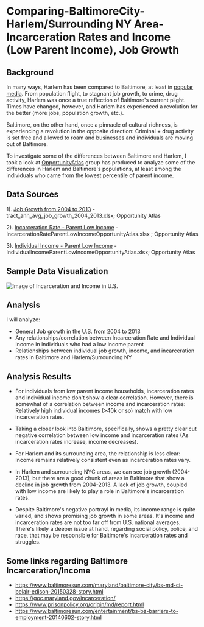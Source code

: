 # Comparing-BaltimoreCity-Harlem/Surrounding NY Area-Incarceration Rates and Income (Low Parent Income), Job Growth

## Background 

In many ways, Harlem has been compared to Baltimore, at least in [popular media](https://www.nytimes.com/interactive/2015/05/03/us/a-portrait-of-the-sandtown-neighborhood-in-baltimore.html). From population flight, to stagnant job growth, to crime, drug activity, Harlem was once a true reflection of Baltimore's current plight. Times have changed, however, and Harlem has experienced a revolution for the better (more jobs, population growth, etc.).


Baltimore, on the other hand, once a pinnacle of cultural richness, is experiencing a revolution in the opposite direction: Criminal + drug activity is set free and allowed to roam and businesses and individuals are moving out of Baltimore. 

To investigate some of the differences between Baltimore and Harlem, I took a look at [OpportunityAtlas](https://www.opportunityatlas.org/) group has produced to analyze some of the differences in Harlem and Baltimore's populations, at least among the individuals who came from the lowest percentile of parent income.

## Data Sources

1). [Job Growth from 2004 to 2013](https://www.opportunityatlas.org/) -  	tract_ann_avg_job_growth_2004_2013.xlsx; Opportunity Atlas


2). [Incarceration Rate - Parent Low Income](https://www.opportunityatlas.org/) - IncarcerationRateParentLowIncomeOpportunityAtlas.xlsx	; Opportunity Atlas

3). [Individual Income - Parent Low Income](https://www.opportunityatlas.org/) - IndividualIncomeParentLowIncomeOpportunityAtlas.xlsx; Opportunity Atlas



## Sample Data Visualization

![Image of Incarceration and Income in U.S.](https://github.com/drewshlee/Comparing-BaltimoreCity-Harlem-IncarcerationRates/blob/master/IncarcerationAndIncomeU.S..JPG)



## Analysis

I will analyze: 
 - General Job growth in the U.S. from 2004 to 2013
- Any relationships/correlation between Incarceration Rate and Individual Income in individuals who had a low income parent
- Relationships between individual job growth, income, and incarceration rates in Baltimore and Harlem/Surrounding NY


## Analysis Results

- For individuals from low parent income households, incarceration rates and individual income don't show a clear correlation. However, there is somewhat of a correlation between income and incarceration rates: Relatively high individual incomes (>40k or so) match with low incarceration rates.

- Taking a closer look into Baltimore, specifically, shows a pretty clear cut negative correlation between low income and incarceration rates (As incarceration rates increase, income decreases). 

- For Harlem and its surrounding area, the relationship is less clear: Income remains relatively consistent even as incarceration rates vary.

- In Harlem and surrounding NYC areas, we can see job growth (2004-2013), but there are a good chunk of areas in Baltimore that show a decline in job growth from 2004-2013. A lack of job growth, coupled with low income are likely to play a role in Baltimore's incarceration rates.

- Despite Baltimore's negative portrayl in media, its income range is quite varied, and shows promising job growth in some areas. It's income and incarceration rates are not too far off from U.S. national averages. There's likely a deeper issue at hand, regarding social policy, police, and race, that may be responsible for Baltimore's incarceration rates and struggles.

## Some links regarding Baltimore Incarceration/Income

- https://www.baltimoresun.com/maryland/baltimore-city/bs-md-ci-belair-edison-20150328-story.html
- https://goc.maryland.gov/incarceration/
- https://www.prisonpolicy.org/origin/md/report.html
- https://www.baltimoresun.com/entertainment/bs-bz-barriers-to-employment-20140602-story.html
